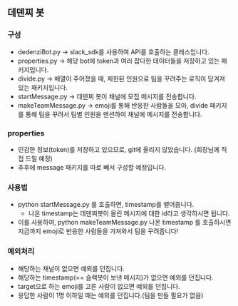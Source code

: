 ## 데덴찌 봇

### 구성

- dedenziBot.py -> slack_sdk를 사용하여 API를 호출하는 클래스입니다.
- properties.py -> 해당 bot에 token과 여러 잡다한 데이터들을 저장하고 있는 패키지입니다.
- divide.py -> 배열이 주어졌을 때, 제한된 인원으로 팀을 꾸려주는 로직이 담겨져 있는 패키지입니다.
- startMessage.py -> 데덴찌 봇이 채널에 모집 메시지를 전송합니다.
- makeTeamMessage.py -> emoji를 통해 반응한 사람들을 모아, divide 패키지를 통해 팀을 꾸려서 팀별 인원을 멘션하여 채널에 메시지를 전송합니다.

### properties

- 민감한 정보(token)를 저장하고 있으므로, git에 올리지 않았습니다. (회장님께 직접 드릴 예정)
- 추후에 message 패키지를 따로 빼서 구성할 예정입니다.

### 사용법

- python startMessage.py 를 호출하면, timestamp를 뱉어줍니다.
  - 나온 timestamp는 데덴찌봇이 올린 메시지에 대한 id라고 생각하시면 됩니다.
- 이를 사용하여, python makeTeamMessage.py 나온 timestamp 를 호출하시면 지금까지 emoji로 반응한 사람들을 가져와서 팀을 꾸려줍니다!

### 예외처리

- 해당하는 채널이 없으면 예외를 던집니다.
- 해당하는 timestamp(== 슬랙봇이 보낸 메시지)가 없으면 예외를 던집니다.
- target으로 하는 emoji를 고른 사람이 없으면 예외를 던집니다.
- 응답한 사람이 1명 이하일 때는 예외를 던집니다.(팀을 만들 필요가 없음)
